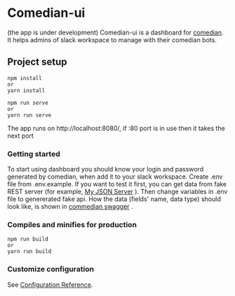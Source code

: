 # Comedian-ui
(the app is under development)
Comedian-ui is a dashboard for <a href="https://github.com/maddevsio/comedian">comedian</a>. 
It helps admins of slack workspace to manage with their comedian bots.


## Project setup
```
npm install
or
yarn install
```
```
npm run serve
or
yarn run serve
```
The app runs on  http://localhost:8080/, if :80 port is in use then it takes the next port


### Getting started
To start using dashboard you should know your login and password generated by comedian, when add it to your slack workspace.
Create .env file from .env.example.
If you want to test it first, you can get data from fake REST server (for example, <a href="https://my-json-server.typicode.com/">My JSON Server</a> ). Then change variables in .env file to genererated fake api.
How the data (fields' name, data type) should  look like, is shown in <a href="https://github.com/maddevsio/comedian/blob/master/api/swagger.yaml">commedian swagger</a> . 


### Compiles and minifies for production
```
npm run build 
or
yarn run build
```

### Customize configuration
See [Configuration Reference](https://cli.vuejs.org/config/).
